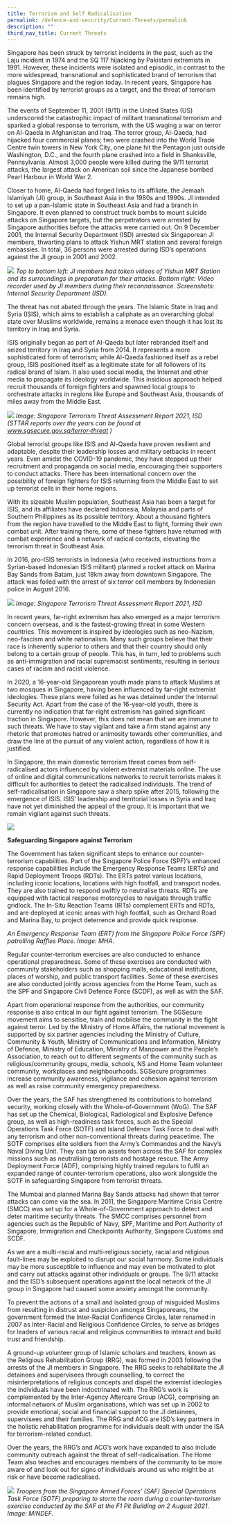 ```yaml
---
title: Terrorism and Self Radicalisation
permalink: /defence-and-security/Current-Threats/permalink
description: ""
third_nav_title: Current Threats
---
```

Singapore has been struck by terrorist incidents in the past, such as the Laju incident in 1974 and the SQ 117 hijacking by Pakistani extremists in 1991. However, these incidents were isolated and episodic, in contrast to the more widespread, transnational and sophisticated brand of terrorism that plagues Singapore and the region today. In recent years, Singapore has been identified by terrorist groups as a target, and the threat of terrorism remains high.

The events of September 11, 2001 (9/11) in the United States (US) underscored the catastrophic impact of militant transnational terrorism and sparked a global response to terrorism, with the US waging a war on terror on Al-Qaeda in Afghanistan and Iraq. The terror group, Al-Qaeda, had hijacked four commercial planes; two were crashed into the World Trade Centre twin towers in New York City, one plane hit the Pentagon just outside Washington, D.C., and the fourth plane crashed into a field in Shanksville, Pennsylvania. Almost 3,000 people were killed during the 9/11 terrorist attacks, the largest attack on American soil since the Japanese bombed Pearl Harbour in World War 2.

Closer to home, Al-Qaeda had forged links to its affiliate, the Jemaah Islamiyah (JI) group, in Southeast Asia in the 1980s and 1990s. JI intended to set up a pan-Islamic state in Southeast Asia and had a branch in Singapore. It even planned to construct truck bombs to mount suicide attacks on Singapore targets, but the perpetrators were arrested by Singapore authorities before the attacks were carried out. On 9 December 2001, the Internal Security Department (ISD) arrested six Singaporean JI members, thwarting plans to attack Yishun MRT station and several foreign embassies. In total, 36 persons were arrested during ISD’s operations against the JI group in 2001 and 2002.

![](/images/Defence/Yishun%20MRT.jpg)
*Top to bottom left: JI members had taken videos of Yishun MRT Station and its surroundings in preparation for their attacks. Bottom right: Video recorder used by JI members during their reconnaissance. Screenshots: Internal Security Department (ISD).*

The threat has not abated through the years. The Islamic State in Iraq and Syria (ISIS), which aims to establish a caliphate as an overarching global state over Muslims worldwide, remains a menace even though it has lost its territory in Iraq and Syria. 

ISIS originally began as part of Al-Qaeda but later rebranded itself and seized territory in Iraq and Syria from 2014. It represents a more sophisticated form of terrorism; while Al-Qaeda fashioned itself as a rebel group, ISIS positioned itself as a legitimate state for all followers of its radical brand of Islam. It also used social media, the Internet and other media to propagate its ideology worldwide. This insidious approach helped recruit thousands of foreign fighters and spawned local groups to orchestrate attacks in regions like Europe and Southeast Asia, thousands of miles away from the Middle East.

![](/images/Defence/STTAR1.png)
*Image: Singapore Terrorism Threat Assessment Report 2021, ISD (STTAR reports over the years can be found at www.sgsecure.gov.sg/terror-threat )*

Global terrorist groups like ISIS and Al-Qaeda have proven resilient and adaptable, despite their leadership losses and military setbacks in recent years. Even amidst the COVID-19 pandemic, they have stepped up their recruitment and propaganda on social media, encouraging their supporters to conduct attacks. There has been international concern over the possibility of foreign fighters for ISIS returning from the Middle East to set up terrorist cells in their home regions. 

With its sizeable Muslim population, Southeast Asia has been a target for ISIS, and its affiliates have declared Indonesia, Malaysia and parts of Southern Philippines as its possible territory. About a thousand fighters from the region have travelled to the Middle East to fight, forming their own combat unit. After training there, some of these fighters have returned with combat experience and a network of radical contacts, elevating the terrorism threat in Southeast Asia. 

In 2016, pro-ISIS terrorists in Indonesia (who received instructions from a Syrian-based Indonesian ISIS militant) planned a rocket attack on Marina Bay Sands from Batam, just 18km away from downtown Singapore. The attack was foiled with the arrest of six terror cell members by Indonesian police in August 2016.

![](/images/Defence/STTAR2.jpg)
*Image: Singapore Terrorism Threat Assessment Report 2021, ISD*

In recent years, far-right extremism has also emerged as a major terrorism concern overseas, and is the fastest-growing threat in some Western countries. This movement is inspired by ideologies such as neo-Nazism, neo-fascism and white nationalism. Many such groups believe that their race is inherently superior to others and that their country should only belong to a certain group of people. This has, in turn, led to problems such as anti-immigration and racial supremacist sentiments, resulting in serious cases of racism and racist violence. 

In 2020, a 16-year-old Singaporean youth made plans to attack Muslims at two mosques in Singapore, having been influenced by far-right extremist ideologies. These plans were foiled as he was detained under the Internal Security Act. Apart from the case of the 16-year-old youth, there is currently no indication that far-right extremism has gained significant traction in Singapore. However, this does not mean that we are immune to such threats. We have to stay vigilant and take a firm stand against any rhetoric that promotes hatred or animosity towards other communities, and draw the line at the pursuit of any violent action, regardless of how it is justified.

In Singapore, the main domestic terrorism threat comes from self-radicalised actors influenced by violent extremist materials online. The use of online and digital communications networks to recruit terrorists makes it difficult for authorities to detect the radicalised individuals. The trend of self-radicalisation in Singapore saw a sharp spike after 2015, following the emergence of ISIS. ISIS’ leadership and territorial losses in Syria and Iraq have not yet diminished the appeal of the group.  It is important that we remain vigilant against such threats. 

![](/images/Defence/OpenDoc%20Banners3.gif)

**Safeguarding Singapore against Terrorism**

The Government has taken significant steps to enhance our counter-terrorism capabilities. Part of the Singapore Police Force (SPF)’s enhanced response capabilities include the Emergency Response Teams (ERTs) and Rapid Deployment Troops (RDTs). The ERTs patrol various locations, including iconic locations, locations with high footfall, and transport nodes. They are also trained to respond swiftly to neutralise threats. RDTs are equipped with tactical response motorcycles to navigate through traffic gridlock. The In-Situ Reaction Teams (IRTs) complement ERTs and RDTs, and are deployed at iconic areas with high footfall, such as Orchard Road and Marina Bay, to project deterrence and provide quick response.


*An Emergency Response Team (ERT) from the Singapore Police Force (SPF) patrolling Raffles Place. Image: MHA.*

Regular counter-terrorism exercises are also conducted to enhance operational preparedness. Some of these exercises are conducted with community stakeholders such as shopping malls, educational institutions, places of worship, and public transport facilities. Some of these exercises are also conducted jointly across agencies from the Home Team, such as the SPF and Singapore Civil Defence Force (SCDF), as well as with the SAF.

Apart from operational response from the authorities, our community response is also critical in our fight against terrorism. The SGSecure movement aims to sensitise, train and mobilise the community in the fight against terror. Led by the Ministry of Home Affairs, the national movement is supported by six partner agencies including the Ministry of Culture, Community & Youth, Ministry of Communications and Information, Ministry of Defence, Ministry of Education, Ministry of Manpower and the People’s Association, to reach out to different segments of the community such as religious/community groups, media, schools, NS and Home Team volunteer community, workplaces and neighbourhoods. SGSecure programmes increase community awareness, vigilance and cohesion against terrorism as well as raise community emergency preparedness.

Over the years, the SAF has strengthened its contributions to homeland security, working closely with the Whole-of-Government (WoG). The SAF has set up the Chemical, Biological, Radiological and Explosive Defence group, as well as high-readiness task forces, such as the Special Operations Task Force (SOTF) and Island Defence Task Force to deal with any terrorism and other non-conventional threats during peacetime. The SOTF comprises elite soldiers from the Army’s Commandos and the Navy’s Naval Diving Unit. They can tap on assets from across the SAF for complex missions such as neutralising terrorists and hostage rescue. The Army Deployment Force (ADF), comprising highly trained regulars to fulfil an expanded range of counter-terrorism operations, also work alongside the SOTF in safeguarding Singapore from terrorist threats. 

The Mumbai and planned Marina Bay Sands attacks had shown that terror attacks can come via the sea. In 2011, the Singapore Maritime Crisis Centre (SMCC) was set up for a Whole-of-Government approach to detect and deter maritime security threats. The SMCC comprises personnel from agencies such as the Republic of Navy, SPF, Maritime and Port Authority of Singapore, Immigration and Checkpoints Authority, Singapore Customs and SCDF. 

As we are a multi-racial and multi-religious society, racial and religious fault-lines may be exploited to disrupt our social harmony. Some individuals may be more susceptible to influence and may even be motivated to plot and carry out attacks against other individuals or groups. The 9/11 attacks and the ISD’s subsequent operations against the local network of the JI group in Singapore had caused some anxiety amongst the community. 

To prevent the actions of a small and isolated group of misguided Muslims from resulting in distrust and suspicion amongst Singaporeans, the government formed the Inter-Racial Confidence Circles, later renamed in 2007 as Inter-Racial and Religious Confidence Circles, to serve as bridges for leaders of various racial and religious communities to interact and build trust and friendship. 

A ground-up volunteer group of Islamic scholars and teachers, known as the Religious Rehabilitation Group (RRG), was formed in 2003 following the arrests of the JI members in Singapore. The RRG seeks to rehabilitate the JI detainees and supervisees through counselling, to correct the misinterpretations of religious concepts and dispel the extremist ideologies the individuals have been indoctrinated with. The RRG’s work is complemented by the Inter-Agency Aftercare Group (ACG), comprising an informal network of Muslim organisations, which was set up in 2002 to provide emotional, social and financial support to the JI detainees, supervisees and their families. The RRG and ACG are ISD’s key partners in the holistic rehabilitation programme for individuals dealt with under the ISA for terrorism-related conduct. 

Over the years, the RRG’s and ACG’s work have expanded to also include community outreach against the threat of self-radicalisation. The Home Team also teaches and encourages members of the community to be more aware of and look out for signs of individuals around us who might be at risk or have become radicalised.

![](/images/Defence/SOTF.jpg)
*Troopers from the Singapore Armed Forces’ (SAF) Special Operations Task Force (SOTF) preparing to storm the room during a counter-terrorism exercise conducted by the SAF at the F1 Pit Building on 2 August 2021. Image: MINDEF.*